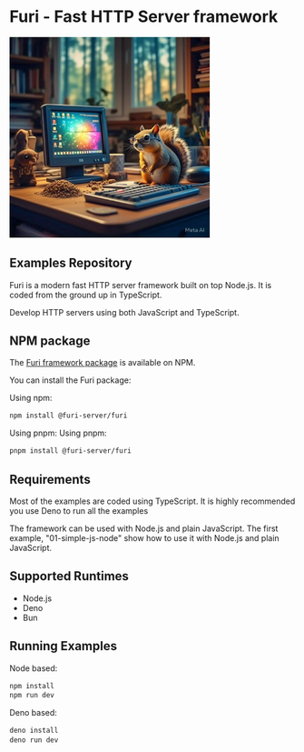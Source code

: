 # Furi - Fast HTTP Server framework

<img src="./images/pc-squirrel.jpeg" width="70%" alt="Nutty Squirrel">

## Examples Repository

Furi is a modern fast HTTP server framework built on top Node.js. It is coded from the ground up in TypeScript.

Develop HTTP servers using both JavaScript and TypeScript.

## NPM package

The [Furi framework package](https://www.npmjs.com/package/@furi-server/furi) is available on NPM.

You can install the Furi package:

Using npm:

```sh
npm install @furi-server/furi
```

Using pnpm:
Using pnpm:

```sh
pnpm install @furi-server/furi
```

## Requirements

Most of the examples are coded using TypeScript. It is highly recommended you use Deno to run all the examples

The framework can be used with Node.js and plain JavaScript. The first example, "01-simple-js-node" show how to use it with Node.js and plain JavaScript.

## Supported Runtimes

- Node.js
- Deno
- Bun

## Running Examples

Node based:

```sh
npm install
npm run dev
```

Deno based:

```sh
deno install
deno run dev
```
